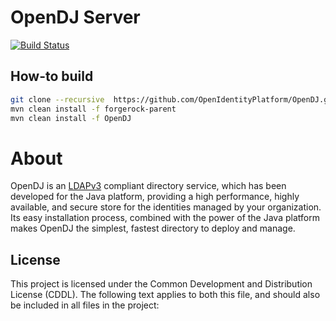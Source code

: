 # OpenDJ Server
[![Build Status](https://travis-ci.org/OpenIdentityPlatform/OpenDJ.svg)](https://travis-ci.org/OpenIdentityPlatform/OpenDJ)

## How-to build

```bash
git clone --recursive  https://github.com/OpenIdentityPlatform/OpenDJ.git
mvn clean install -f forgerock-parent
mvn clean install -f OpenDJ
```

About
==========

OpenDJ is an [LDAPv3](http://tools.ietf.org/html/rfc4510) compliant directory service, which has been developed 
for the Java platform, providing a high performance, highly available, and secure store for the identities managed 
by your organization. Its easy installation process, combined with the power of the Java platform makes OpenDJ
the simplest, fastest directory to deploy and manage.

## License

This project is licensed under the Common Development and Distribution License (CDDL). The following text applies to 
both this file, and should also be included in all files in the project: